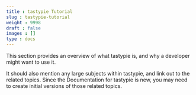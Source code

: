 ```yaml
---
title : tastypie Tutorial
slug : tastypie-tutorial
weight : 9998
draft : false
images : []
type : docs
---
```


This section provides an overview of what tastypie is, and why a developer might want to use it.

It should also mention any large subjects within tastypie, and link out to the related topics.  Since the Documentation for tastypie is new, you may need to create initial versions of those related topics.

